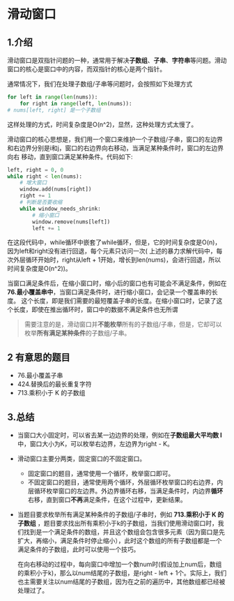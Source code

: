 # 滑动窗口

## 1.介绍

滑动窗口是双指针问题的一种，通常用于解决**子数组**、**子串**、**字符串**等问题。滑动窗口的核心是窗口中的内容，而双指针的核心是两个指针。

通常情况下，我们在处理子数组/子串等问题时，会按照如下处理方式

```python
for left in range(len(nums)):
    for right in range(left, len(nums)):
# nums[left, right] 是一个子数组

```

这样处理的方式，时间复杂度是O(n^2)，显然，这种处理方式太慢了。

滑动窗口的核心思想是，我们用一个窗口来维护一个子数组/子串，窗口的左边界和右边界分别是i和j，窗口的右边界向右移动，当满足某种条件时，窗口的左边界向右
移动，直到窗口满足某种条件。代码如下:

```python
left, right = 0, 0
while right < len(nums):
    # 增大窗口
    window.add(nums[right])
    right += 1
    # 判断是否要收缩
    while window_needs_shrink:
        # 缩小窗口
        window.remove(nums[left])
        left += 1

```

在这段代码中，while循环中嵌套了while循环，但是，它的时间复杂度是O(n)，因为left和right没有进行回退，每个元素只访问一次(
上述的暴力求解代码中，每次外层循环开始时，right从left + 1开始，增长到len(nums)，会进行回退，所以时间复杂度是O(n^2))。

当窗口满足条件后，在缩小窗口时，缩小后的窗口也有可能会不满足条件，例如在**76.最小覆盖串中**，当窗口满足条件时，进行缩小窗口，会记录一个覆盖串的长度。
这个长度，即是我们需要的最短覆盖子串的长度。在缩小窗口时，记录了这个长度，即使在推出循环时，窗口中的数据不满足条件也无所谓

> 需要注意的是，滑动窗口并**不能枚举**所有的子数组/子串，但是，它却可以枚举**所有满足某种条件**的子数组/子串。

## 2 有意思的题目

- 76.最小覆盖子串
- 424.替换后的最长重复字符
- 713.乘积小于 K 的子数组

## 3.总结

- 当窗口大小固定时，可以省去某一边边界的处理，例如在**子数组最大平均数 I**中，窗口大小为K，可以枚举右边界，左边界为right - K。
- 滑动窗口主要分两类，固定窗口的不固定窗口。
  - 固定窗口的题目，通常使用一个循环，枚举窗口即可。
  - 不固定窗口的题目，通常使用两个循环，外层循环枚举窗口的右边界，内层循环枚举窗口的左边界。外边界循环右移，当满足条件时，内边界**循环**右移，直到窗口**不再**满足条件，在这个过程中，更新结果。
- 当题目要求枚举所有满足某种条件的子数组/子串时，例如 **713.乘积小于 K 的子数组** ，题目要求找出所有乘积小于k的子数组，当我们使用滑动窗口时，我们找到是一个满足条件的数组，并且这个数组会包含很多元素（因为窗口是先扩大，再缩小，满足条件时停止缩小），此时这个数组的所有子数组都是一个满足条件的子数组，此时可以使用一个技巧。

  在向右移动的过程中，每向窗口中增加一个数num时(假设加上num后，数组的乘积小于k)，那么以num结尾的子数组，是right - left + 1个。实际上，我们也主需要关注以num结尾的子数组，因为在之前的遍历中，其他数组都已经被处理过了。
